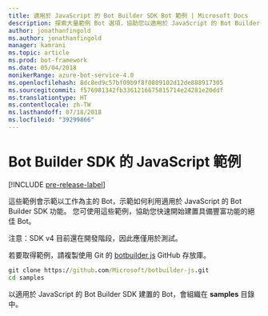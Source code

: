 ```yaml
---
title: 適用於 JavaScript 的 Bot Builder SDK Bot 範例 | Microsoft Docs
description: 探索大量範例 Bot 選項，協助您以適用於 JavaScript 的 Bot Builder SDK 開始您的 Bot 開發。
author: jonathanfingold
ms.author: jonathanfingold
manager: kamrani
ms.topic: article
ms.prod: bot-framework
ms.date: 05/04/2018
monikerRange: azure-bot-service-4.0
ms.openlocfilehash: 8dc8ed9c57bf09b9f8f0809102d12de888917305
ms.sourcegitcommit: f576981342fb3361216675815714e24281e20ddf
ms.translationtype: HT
ms.contentlocale: zh-TW
ms.lasthandoff: 07/18/2018
ms.locfileid: "39299866"
---
```

# <a name="javascript-samples-for-bot-builder-sdk"></a>Bot Builder SDK 的 JavaScript 範例
[!INCLUDE [pre-release-label](../includes/pre-release-label.md)]

這些範例會示範以工作為主的 Bot，示範如何利用適用於 JavaScript 的 Bot Builder SDK 功能。 您可使用這些範例，協助您快速開始建置具備豐富功能的絕佳 Bot。 

注意：SDK v4 目前還在開發階段，因此應僅用於測試。

若要取得範例，請複製使用 Git 的 [botbuilder js](https://github.com/Microsoft/botbuilder-js) GitHub 存放庫。

```cmd
git clone https://github.com/Microsoft/botbuilder-js.git
cd samples
```
以適用於 JavaScript 的 Bot Builder SDK 建置的 Bot，會組織在 **samples** 目錄中。
